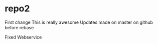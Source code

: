 # repo2
First change
This is really awesome
Updates made on master on github before rebase

Fixed Webservice
